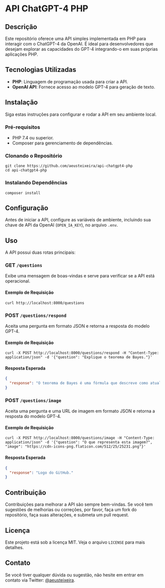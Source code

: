 # API ChatGPT-4 PHP

## Descrição
Este repositório oferece uma API simples implementada em PHP para interagir com o ChatGPT-4 da OpenAI. É ideal para desenvolvedores que desejam explorar as capacidades do GPT-4 integrando-o em suas próprias aplicações PHP.

## Tecnologias Utilizadas
- **PHP**: Linguagem de programação usada para criar a API.
- **OpenAI API**: Fornece acesso ao modelo GPT-4 para geração de texto.

## Instalação
Siga estas instruções para configurar e rodar a API em seu ambiente local.

### Pré-requisitos
- PHP 7.4 ou superior.
- Composer para gerenciamento de dependências.

### Clonando o Repositório
```
git clone https://github.com/aeusteixeira/api-chatgpt4-php
cd api-chatgpt4-php
```

### Instalando Dependências
```
composer install
```

## Configuração
Antes de iniciar a API, configure as variáveis de ambiente, incluindo sua chave de API da OpenAI (`OPEN_IA_KEY`), no arquivo `.env`.

## Uso
A API possui duas rotas principais:

### GET `/questions`
Exibe uma mensagem de boas-vindas e serve para verificar se a API está operacional.

#### Exemplo de Requisição
```
curl http://localhost:8000/questions
```

### POST `/questions/respond`
Aceita uma pergunta em formato JSON e retorna a resposta do modelo GPT-4.

#### Exemplo de Requisição
```
curl -X POST http://localhost:8000/questions/respond -H "Content-Type: application/json" -d '{"question": "Explique o teorema de Bayes."}'
```

#### Resposta Esperada
```json
{
  "response": "O teorema de Bayes é uma fórmula que descreve como atualizar as probabilidades de hipóteses quando mais evidências ou informações ficam disponíveis."
}
```

### POST `/questions/image`
Aceita uma pergunta e uma URL de imagem em formato JSON e retorna a resposta do modelo GPT-4.

#### Exemplo de Requisição
```
curl -X POST http://localhost:8000/questions/image -H "Content-Type: application/json" -d '{"question": "O que representa esta imagem?", "image": "https://cdn-icons-png.flaticon.com/512/25/25231.png"}'
```

#### Resposta Esperada
```json
{
  "response": "Logo do GitHub."
}
```

## Contribuição
Contribuições para melhorar a API são sempre bem-vindas. Se você tem sugestões de melhorias ou correções, por favor, faça um fork do repositório, faça suas alterações, e submeta um pull request.

## Licença
Este projeto está sob a licença MIT. Veja o arquivo `LICENSE` para mais detalhes.

## Contato
Se você tiver qualquer dúvida ou sugestão, não hesite em entrar em contato via Twitter: [@aeusteixeira](https://twitter.com/aeusteixeira).